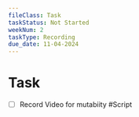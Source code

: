 ```yaml
---
fileClass: Task
taskStatus: Not Started
weekNum: 2
taskType: Recording
due_date: 11-04-2024
---
```


# Task
- [ ] Record Video for mutabiity #Script 


 
